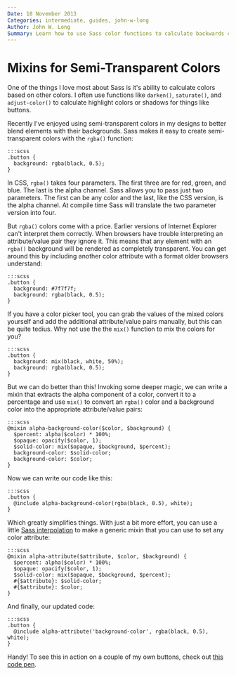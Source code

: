 ```yaml
---
Date: 18 November 2013
Categories: intermediate, guides, john-w-long
Author: John W. Long
Summary: Learn how to use Sass color functions to calculate backwards compatible colors for browsers that don't support alpha transparency and wrap up this functionality in a couple of handy mixins.
---
```


# Mixins for Semi-Transparent Colors

One of the things I love most about Sass is it's ability to calculate colors based on other colors. I often use functions like <code>darken()</code>, <code>saturate()</code>, and <code>adjust-color()</code> to calculate highlight colors or shadows for things like buttons.

Recently I've enjoyed using semi-transparent colors in my designs to better blend elements with their backgrounds. Sass makes it easy to create semi-transparent colors with the <code>rgba()</code> function:

    :::scss
    .button {
      background: rgba(black, 0.5);
    }

In CSS, <code>rgba()</code> takes four parameters. The first three are for red, green, and blue. The last is the alpha channel. Sass allows you to pass just two parameters. The first can be any color and the last, like the CSS version, is the alpha channel. At compile time Sass will translate the two parameter version into four.

But <code>rgba()</code> colors come with a price. Earlier versions of Internet Explorer can't interpret them correctly. When browsers have trouble interpreting an attribute/value pair they ignore it. This means that any element with an <code>rgba()</code> background will be rendered as completely transparent. You can get around this by including another color attribute with a format older browsers understand:

    :::scss
    .button {
      background: #7f7f7f;
      background: rgba(black, 0.5);
    }

If you have a color picker tool, you can grab the values of the mixed colors yourself and add the additional attribute/value pairs manually, but this can be quite tedius. Why not use the the <code>mix()</code> function to mix the colors for you?

    :::scss
    .button {
      background: mix(black, white, 50%);
      background: rgba(black, 0.5);
    }

But we can do better than this! Invoking some deeper magic, we can write a mixin that extracts the alpha component of a color, convert it to a percentage and use <code>mix()</code> to convert an <code>rgba()</code> color and a background color into the appropriate attribute/value pairs:

    :::scss
    @mixin alpha-background-color($color, $background) {
      $percent: alpha($color) * 100%;
      $opaque: opacify($color, 1);
      $solid-color: mix($opaque, $background, $percent);
      background-color: $solid-color;
      background-color: $color;
    }

Now we can write our code like this:

    :::scss
    .button {
      @include alpha-background-color(rgba(black, 0.5), white);
    }

Which greatly simplifies things. With just a bit more effort, you can use a little [Sass interpolation](http://sass-lang.com/docs/yardoc/file.SASS_REFERENCE.html#interpolation_) to make a generic mixin that you can use to set any color attribute:

    :::scss
    @mixin alpha-attribute($attribute, $color, $background) {
      $percent: alpha($color) * 100%;
      $opaque: opacify($color, 1);
      $solid-color: mix($opaque, $background, $percent);
      #{$attribute}: $solid-color;
      #{$attribute}: $color;
    }

And finally, our updated code:

    :::scss
    .button {
      @include alpha-attribute('background-color', rgba(black, 0.5), white);
    }

Handy! To see this in action on a couple of my own buttons, check out [this code pen](http://codepen.io/jlong/pen/IEpvh).
